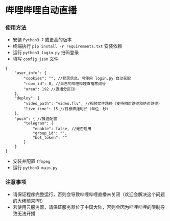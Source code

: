 # 哔哩哔哩自动直播
### 使用方法
- 安装 `Python3.7` 或更高的版本
- 终端执行 `pip install -r requirements.txt` 安装依赖
- 运行 `python3 login.py` 扫码登录
- 填写 `config.json` 文件
```config
{
    "user_info": {
        "cookies": "", //登录信息，可使用 login.py 自动获取
        "room_id": 0, //自己的哔哩哔哩直播房间号
        "area": 192 //直播分区ID
    },
    "deploy": {
        "video_path": "video.flv", //视频文件路径（支持相对路径和绝对路径）
        "live_time": 15 //目标直播时长（单位：秒）
    },
    "push": { //推送配置
        "telegram": {
            "enable": false, //是否启用
            "group_id": "",
            "bot_token": ""
        }
    }
}
```
- 安装并配置 `ffmpeg`
- 运行 `python3 main.py`

### 注意事项
- 请保证程序完整运行，否则会导致哔哩哔哩直播未关闭（欢迎会解决这个问题的大佬前来PR）
- 若使用云服务器，请保证服务器位于中国大陆，否则会因为哔哩哔哩的限制导致无法开播